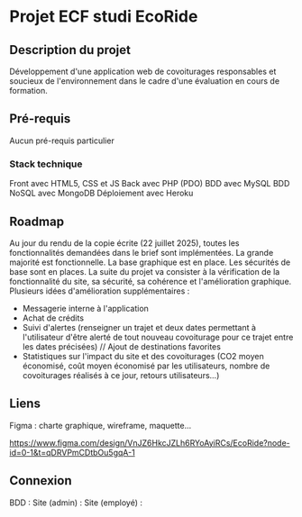 # Projet ECF studi EcoRide

## Description du projet
Développement d'une application web de covoiturages responsables et soucieux de l'environnement dans le cadre d'une évaluation en cours de formation.

## Pré-requis
Aucun pré-requis particulier

### Stack technique
Front avec HTML5, CSS et JS
Back avec PHP (PDO)
BDD avec MySQL
BDD NoSQL avec MongoDB
Déploiement avec Heroku

## Roadmap
Au jour du rendu de la copie écrite (22 juillet 2025), toutes les fonctionnalités demandées dans le brief sont implémentées. La grande majorité est fonctionnelle. La base graphique est en place. Les sécurités de base sont en places. La suite du projet va consister à la vérification de la fonctionnalité du site, sa sécurité, sa cohérence et l'amélioration graphique.
Plusieurs idées d'amélioration supplémentaires :
- Messagerie interne à l'application
- Achat de crédits
- Suivi d'alertes (renseigner un trajet et deux dates permettant à l'utilisateur d'être alerté de tout nouveau covoiturage pour ce trajet entre les dates précisées) // Ajout de destinations favorites
- Statistiques sur l'impact du site et des covoiturages (CO2 moyen économisé, coût moyen économisé par les utilisateurs, nombre de covoiturages réalisés à ce jour, retours utilisateurs...)

## Liens
Figma : charte graphique, wireframe, maquette...

https://www.figma.com/design/VnJZ6HkcJZLh6RYoAyiRCs/EcoRide?node-id=0-1&t=qDRVPmCDtbOu5gqA-1

## Connexion

BDD : 
Site (admin) :
Site (employé) :